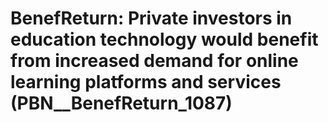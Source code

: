 # BenefReturn: __Private investors in education technology would benefit from increased demand for online learning platforms and services__ (PBN__BenefReturn_1087)

